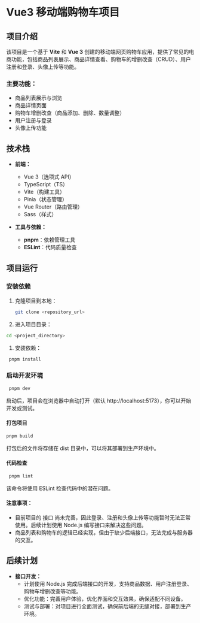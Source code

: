 # Vue3 移动端购物车项目

## 项目介绍

  该项目是一个基于 **Vite** 和 **Vue 3** 创建的移动端网页购物车应用，提供了常见的电商功能，包括商品列表展示、商品详情查看、购物车的增删改查（CRUD）、用户注册和登录、头像上传等功能。

### 主要功能：

- 商品列表展示与浏览
- 商品详情页面
- 购物车增删改查（商品添加、删除、数量调整）
- 用户注册与登录
- 头像上传功能

## 技术栈

- **前端：**
  - Vue 3（选项式 API）
  - TypeScript（TS）
  - Vite（构建工具）
  - Pinia（状态管理）
  - Vue Router（路由管理）
  - Sass（样式）
  
- **工具与依赖：**
  - **pnpm**：依赖管理工具
  - **ESLint**：代码质量检查

## 项目运行

### 安装依赖

1. 克隆项目到本地：
   ```bash
   git clone <repository_url>
   ```

2. 进入项目目录：
  ```bash
  cd <project_directory>
  ```

1. 安装依赖：
  ```bash
   pnpm install
  ```

### 启动开发环境

  ```bash
   pnpm dev
  ```

  启动后，项目会在浏览器中自动打开（默认 http://localhost:5173），你可以开始开发或测试。

#### 打包项目
   ```bash
   pnpm build
   ```
  打包后的文件将存储在 dist 目录中，可以将其部署到生产环境中。

#### 代码检查
  ```bash
   pnpm lint
  ```
  该命令将使用 ESLint 检查代码中的潜在问题。

#### **注意事项：**
- 目前项目的 接口 尚未完善，因此登录、注册和头像上传等功能暂时无法正常使用。后续计划使用 Node.js 编写接口来解决这些问题。
- 商品列表和购物车的逻辑已经实现，但由于缺少后端接口，无法完成与服务器的交互。

## 后续计划
- **接口开发：**
  - 计划使用 Node.js 完成后端接口的开发，支持商品数据、用户注册登录、购物车增删改查等功能。
  - 优化功能：完善用户体验，优化界面和交互效果，确保适配不同设备。
  - 测试与部署：对项目进行全面测试，确保前后端的无缝对接，部署到生产环境。